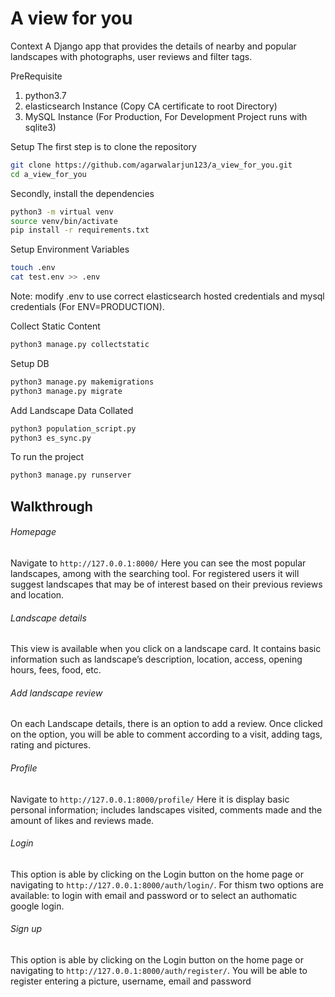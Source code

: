 # A view for you

Context
A Django app that provides the details of nearby and popular landscapes with photographs, user reviews and filter tags.

PreRequisite
1. python3.7
2. elasticsearch Instance (Copy CA certificate to root Directory)
3. MySQL Instance (For Production, For Development Project runs with sqlite3) 

Setup
The first step is to clone the repository
```bash
git clone https://github.com/agarwalarjun123/a_view_for_you.git
cd a_view_for_you
```

Secondly, install the dependencies
```bash
python3 -m virtual venv
source venv/bin/activate
pip install -r requirements.txt
```

Setup Environment Variables
```bash
touch .env
cat test.env >> .env
```
Note: modify .env to use correct elasticsearch hosted credentials and mysql credentials (For ENV=PRODUCTION).

Collect Static Content
```bash
python3 manage.py collectstatic
```


Setup DB
```bash
python3 manage.py makemigrations
python3 manage.py migrate
```

Add Landscape Data Collated
```bash
python3 population_script.py
python3 es_sync.py 
```

To run the project
```bash
python3 manage.py runserver
```
## Walkthrough
###### Homepage
Navigate to ```http://127.0.0.1:8000/```
Here you can see the most popular landscapes, among with the searching tool.
For registered users it will suggest landscapes that may be of interest based on their previous reviews and location.

###### Landscape details
This view is available when you click on a landscape card.
It contains basic information such as landscape’s description, location, access, opening hours, fees, food, etc.

###### Add landscape review
On each Landscape details, there is an option to add a review. Once clicked on the option, you will be able to comment according to a visit, adding tags, rating and pictures.

###### Profile
Navigate to ```http://127.0.0.1:8000/profile/```
Here it is display basic personal information; includes landscapes visited, comments made and the amount of likes and reviews made.

###### Login
This option is able by clicking on the Login button on the home page or navigating to ```http://127.0.0.1:8000/auth/login/```.
For thism two options are available: to login with email and password or to select an authomatic google login.

###### Sign up
This option is able by clicking on the Login button on the home page or navigating to ```http://127.0.0.1:8000/auth/register/```.
You will be able to register entering a picture, username, email and password

